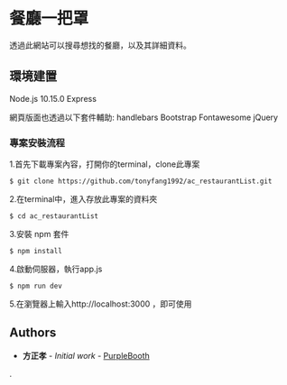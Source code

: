 # 餐廳一把罩

透過此網站可以搜尋想找的餐廳，以及其詳細資料。


## 環境建置

Node.js 10.15.0
Express

網頁版面也透過以下套件輔助:
handlebars
Bootstrap
Fontawesome
jQuery

### 專案安裝流程

1.首先下載專案內容，打開你的terminal，clone此專案
```
$ git clone https://github.com/tonyfang1992/ac_restaurantList.git
```
2.在terminal中，進入存放此專案的資料夾
```
$ cd ac_restaurantList
```
3.安裝 npm 套件
```
$ npm install 
```
4.啟動伺服器，執行app.js
```
$ npm run dev
```
5.在瀏覽器上輸入http://localhost:3000 ，即可使用



## Authors

* **方正孝** - *Initial work* - [PurpleBooth](https://github.com/tonyfang1992)

.




